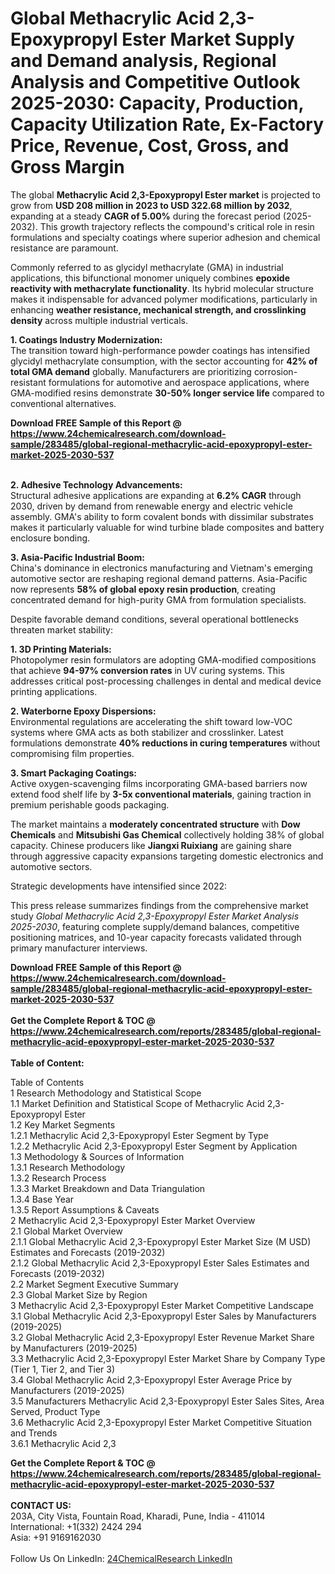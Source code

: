 <h1>Global Methacrylic Acid 2,3-Epoxypropyl Ester Market Supply and Demand analysis, Regional Analysis  and Competitive Outlook 2025-2030: Capacity, Production, Capacity Utilization Rate, Ex-Factory Price, Revenue, Cost, Gross, and Gross Margin</h1><p>The global <strong>Methacrylic Acid 2,3-Epoxypropyl Ester market</strong> is projected to grow from <strong>USD 208 million in 2023 to USD 322.68 million by 2032</strong>, expanding at a steady <strong>CAGR of 5.00%</strong> during the forecast period (2025-2032). This growth trajectory reflects the compound's critical role in resin formulations and specialty coatings where superior adhesion and chemical resistance are paramount.</p><p>Commonly referred to as glycidyl methacrylate (GMA) in industrial applications, this bifunctional monomer uniquely combines <strong>epoxide reactivity with methacrylate functionality</strong>. Its hybrid molecular structure makes it indispensable for advanced polymer modifications, particularly in enhancing <strong>weather resistance, mechanical strength, and crosslinking density</strong> across multiple industrial verticals.</p><p><strong>1. Coatings Industry Modernization:</strong><br>
The transition toward high-performance powder coatings has intensified glycidyl methacrylate consumption, with the sector accounting for <strong>42% of total GMA demand</strong> globally. Manufacturers are prioritizing corrosion-resistant formulations for automotive and aerospace applications, where GMA-modified resins demonstrate <strong>30-50% longer service life</strong> compared to conventional alternatives.</p><div><b>Download FREE Sample of this Report @ 
            <a href="https://www.24chemicalresearch.com/download-sample/283485/global-regional-methacrylic-acid-epoxypropyl-ester-market-2025-2030-537">
            https://www.24chemicalresearch.com/download-sample/283485/global-regional-methacrylic-acid-epoxypropyl-ester-market-2025-2030-537</a></b></div><br><p><strong>2. Adhesive Technology Advancements:</strong><br>
Structural adhesive applications are expanding at <strong>6.2% CAGR</strong> through 2030, driven by demand from renewable energy and electric vehicle assembly. GMA's ability to form covalent bonds with dissimilar substrates makes it particularly valuable for wind turbine blade composites and battery enclosure bonding.</p><p><strong>3. Asia-Pacific Industrial Boom:</strong><br>
China's dominance in electronics manufacturing and Vietnam's emerging automotive sector are reshaping regional demand patterns. Asia-Pacific now represents <strong>58% of global epoxy resin production</strong>, creating concentrated demand for high-purity GMA from formulation specialists.</p><p>Despite favorable demand conditions, several operational bottlenecks threaten market stability:</p><p><strong>1. 3D Printing Materials:</strong><br>
Photopolymer resin formulators are adopting GMA-modified compositions that achieve <strong>94-97% conversion rates</strong> in UV curing systems. This addresses critical post-processing challenges in dental and medical device printing applications.</p><p><strong>2. Waterborne Epoxy Dispersions:</strong><br>
Environmental regulations are accelerating the shift toward low-VOC systems where GMA acts as both stabilizer and crosslinker. Latest formulations demonstrate <strong>40% reductions in curing temperatures</strong> without compromising film properties.</p><p><strong>3. Smart Packaging Coatings:</strong><br>
Active oxygen-scavenging films incorporating GMA-based barriers now extend food shelf life by <strong>3-5x conventional materials</strong>, gaining traction in premium perishable goods packaging.</p><p>The market maintains a <strong>moderately concentrated structure</strong> with <strong>Dow Chemicals</strong> and <strong>Mitsubishi Gas Chemical</strong> collectively holding 38% of global capacity. Chinese producers like <strong>Jiangxi Ruixiang</strong> are gaining share through aggressive capacity expansions targeting domestic electronics and automotive sectors.</p><p>Strategic developments have intensified since 2022:</p><p>This press release summarizes findings from the comprehensive market study <em>Global Methacrylic Acid 2,3-Epoxypropyl Ester Market Analysis 2025-2030</em>, featuring complete supply/demand balances, competitive positioning matrices, and 10-year capacity forecasts validated through primary manufacturer interviews.</p><div><b>Download FREE Sample of this Report @ 
            <a href="https://www.24chemicalresearch.com/download-sample/283485/global-regional-methacrylic-acid-epoxypropyl-ester-market-2025-2030-537">
            https://www.24chemicalresearch.com/download-sample/283485/global-regional-methacrylic-acid-epoxypropyl-ester-market-2025-2030-537</a></b></div><br><div><b>Get the Complete Report & TOC @ 
            <a href="https://www.24chemicalresearch.com/reports/283485/global-regional-methacrylic-acid-epoxypropyl-ester-market-2025-2030-537">
            https://www.24chemicalresearch.com/reports/283485/global-regional-methacrylic-acid-epoxypropyl-ester-market-2025-2030-537</a></b></div><br>
            <b>Table of Content:</b><p>Table of Contents<br />
1 Research Methodology and Statistical Scope<br />
1.1 Market Definition and Statistical Scope of Methacrylic Acid 2,3-Epoxypropyl Ester<br />
1.2 Key Market Segments<br />
1.2.1 Methacrylic Acid 2,3-Epoxypropyl Ester Segment by Type<br />
1.2.2 Methacrylic Acid 2,3-Epoxypropyl Ester Segment by Application<br />
1.3 Methodology & Sources of Information<br />
1.3.1 Research Methodology<br />
1.3.2 Research Process<br />
1.3.3 Market Breakdown and Data Triangulation<br />
1.3.4 Base Year<br />
1.3.5 Report Assumptions & Caveats<br />
2 Methacrylic Acid 2,3-Epoxypropyl Ester Market Overview<br />
2.1 Global Market Overview<br />
2.1.1 Global Methacrylic Acid 2,3-Epoxypropyl Ester Market Size (M USD) Estimates and Forecasts (2019-2032)<br />
2.1.2 Global Methacrylic Acid 2,3-Epoxypropyl Ester Sales Estimates and Forecasts (2019-2032)<br />
2.2 Market Segment Executive Summary<br />
2.3 Global Market Size by Region<br />
3 Methacrylic Acid 2,3-Epoxypropyl Ester Market Competitive Landscape<br />
3.1 Global Methacrylic Acid 2,3-Epoxypropyl Ester Sales by Manufacturers (2019-2025)<br />
3.2 Global Methacrylic Acid 2,3-Epoxypropyl Ester Revenue Market Share by Manufacturers (2019-2025)<br />
3.3 Methacrylic Acid 2,3-Epoxypropyl Ester Market Share by Company Type (Tier 1, Tier 2, and Tier 3)<br />
3.4 Global Methacrylic Acid 2,3-Epoxypropyl Ester Average Price by Manufacturers (2019-2025)<br />
3.5 Manufacturers Methacrylic Acid 2,3-Epoxypropyl Ester Sales Sites, Area Served, Product Type<br />
3.6 Methacrylic Acid 2,3-Epoxypropyl Ester Market Competitive Situation and Trends<br />
3.6.1 Methacrylic Acid 2,3</p><div><b>Get the Complete Report & TOC @ 
            <a href="https://www.24chemicalresearch.com/reports/283485/global-regional-methacrylic-acid-epoxypropyl-ester-market-2025-2030-537">
            https://www.24chemicalresearch.com/reports/283485/global-regional-methacrylic-acid-epoxypropyl-ester-market-2025-2030-537</a></b></div><br><b>CONTACT US:</b><br>
            203A, City Vista, Fountain Road, Kharadi, Pune, India - 411014<br>
            International: +1(332) 2424 294<br>
            Asia: +91 9169162030 <br><br>
            Follow Us On LinkedIn: <a href="https://www.linkedin.com/company/24chemicalresearch/">24ChemicalResearch LinkedIn</a>